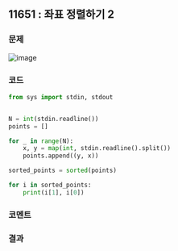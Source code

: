 ## 11651 : 좌표 정렬하기 2
### 문제
![image](https://user-images.githubusercontent.com/50744222/136167224-8c1a17e2-1e19-410f-b59f-08f8896bb554.png)

### 코드 
```python
from sys import stdin, stdout


N = int(stdin.readline())
points = []

for _ in range(N):
    x, y = map(int, stdin.readline().split())
    points.append((y, x))

sorted_points = sorted(points)

for i in sorted_points:
    print(i[1], i[0])
```
### 코멘트
### 결과

